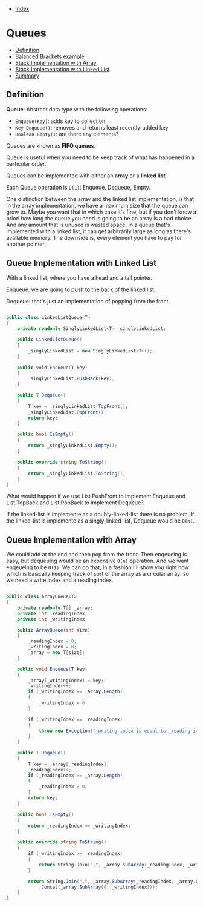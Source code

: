 * [Index](https://github.com/KiraDiShira/AlgorithmsAndDataStructures/blob/master/README.md#project-title)

# Queues

* [Definition](#definition)
* [Balanced Brackets example](#balanced-brackets-example)
* [Stack Implementation with Array](#stack-implementation-with-array)
* [Stack Implementation with Linked List](#stack-implementation-with-linked-list)
* [Summary](#summary)

## Definition

**Queue**: Abstract data type with the following operations:

* `Enqueue(Key)`: adds key to collection
* `Key Dequeue()`: removes and returns least recently-added key
* `Boolean Empty()`: are there any elements?

Queues are known as **FIFO queues**.

Queue is useful when you need to be keep track of what has happened in a particular order.

Queues can be implemented with either an **array** or a **linked list**.

Each Queue operation is `O(1)`: Enqueue, Dequeue, Empty.

One distinction between the array and the linked list implementation, is that in the array implementation, we have a maximum size that the queue can grow to. Maybe you want that in which case it's fine, but if you don't know a priori how long the queue you need is going to be an array is a bad choice. And any amount that is unused is wasted space. In a queue that's implemented with a linked list, it can get arbitrarily large as long as there's available memory. The downside is, every element you have to pay for another pointer. 

## Queue Implementation with Linked List

With a linked list, where you have a head and a tail pointer. 

Enqueue: we are going to push to the back of the linked list.

Dequeue: that's just an implementation of popping from the front.

```c#

public class LinkedListQueue<T>
{
    private readonly SinglyLinkedList<T> _singlyLinkedList;

    public LinkedListQueue()
    {
        _singlyLinkedList = new SinglyLinkedList<T>();
    }

    public void Enqueue(T key)
    {
        _singlyLinkedList.PushBack(key);
    }

    public T Dequeue()
    {
        T key = _singlyLinkedList.TopFront();
        _singlyLinkedList.PopFront();
        return key;
    }

    public bool IsEmpty()
    {
        return _singlyLinkedList.Empty();
    }

    public override string ToString()
    {
        return _singlyLinkedList.ToString();
    }
}

```

What would happen if we use List.PushFront to implement Enqueue and List.TopBack and List.PopBack to implement Dequeue?

If the linked-list is implemente as a doubly-linked-list there is no problem.
If the linked-list is implemente as a singly-linked-list, Dequeue would be `O(n)`.

## Queue Implementation with Array

We could add at the end and then pop from the front. Then enqeueing is easy, but dequeuing would be an expensive `O(n)` operation. And we want enqeueing to be `O(1)`. We can do that, in a fashion I'll show you right now which is basically keeping track of sort of the array as a circular array: so we need a write index and a reading index.

```c#

public class ArrayQueue<T>
{
    private readonly T[] _array;
    private int _readingIndex;
    private int _writingIndex;

    public ArrayQueue(int size)
    {
        _readingIndex = 0;
        _writingIndex = 0;
        _array = new T[size];
    }

    public void Enqueue(T key)
    {
        _array[_writingIndex] = key;
        _writingIndex++;
        if (_writingIndex == _array.Length)
        {
            _writingIndex = 0;
        }

        if (_writingIndex == _readingIndex)
        {
            throw new Exception("_writing index is equal to _reading index: I can't know if queue is empty");
        }
    }

    public T Dequeue()
    {
        T key = _array[_readingIndex];
        _readingIndex++;
        if (_readingIndex == _array.Length)
        {
            _readingIndex = 0;
        }
        return key;
    }

    public bool IsEmpty()
    {
        return _readingIndex == _writingIndex;
    }

    public override string ToString()
    {
        if (_writingIndex >= _readingIndex)
        {
            return String.Join(",", _array.SubArray(_readingIndex, _writingIndex - _readingIndex));
        }

        return String.Join(",", _array.SubArray(_readingIndex, _array.Length - _readingIndex)
            .Concat(_array.SubArray(0, _writingIndex)));
    }
}

```
